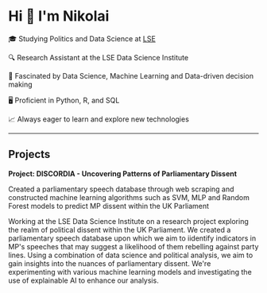 # Hi 👋 I'm Nikolai

🎓 Studying Politics and Data Science at [LSE]([https://www.lse.ac.uk/](https://www.lse.ac.uk/study-at-lse/Undergraduate/degree-programmes-2024/BSc-Politics-and-Data-Science))

🔍 Research Assistant at the LSE Data Science Institute 

🤖 Fascinated by Data Science, Machine Learning and Data-driven decision making

🖥️ Proficient in Python, R, and SQL

📈 Always eager to learn and explore new technologies

--------

## Projects

**Project: DISCORDIA - Uncovering Patterns of Parliamentary Dissent**

Created a parliamentary speech database through web scraping and constructed machine learning algorithms such as SVM, MLP and Random Forest models to predict MP dissent within the UK Parliament 

Working at the LSE Data Science Institute on a research project exploring the realm of political dissent within the UK Parliament. We created a parliamentary speech database upon which we aim to iidentify indicators in MP's speeches that may suggest a likelihood of them rebelling against party lines. Using a combination of data science and political analysis, we aim to gain insights into the nuances of parliamentary dissent. We're experimenting with various machine learning models and investigating the use of explainable AI to enhance our analysis. 


